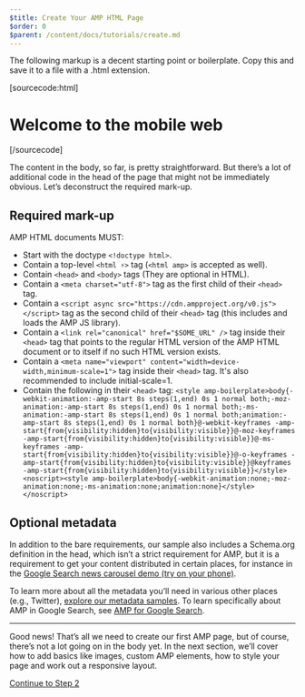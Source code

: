 ```yaml
---
$title: Create Your AMP HTML Page
$order: 0
$parent: /content/docs/tutorials/create.md
---
```


The following markup is a decent starting point or boilerplate.
Copy this and save it to a file with a .html extension.

[sourcecode:html]
<!doctype html>
<html amp lang="en">
  <head>
    <meta charset="utf-8">
    <script async src="https://cdn.ampproject.org/v0.js"></script>
    <title>Hello, AMPs</title>
    <link rel="canonical" href="http://example.ampproject.org/article-metadata.html" />
    <meta name="viewport" content="width=device-width,minimum-scale=1,initial-scale=1">
    <script type="application/ld+json">
      {
        "@context": "http://schema.org",
        "@type": "NewsArticle",
        "headline": "Open-source framework for publishing content",
        "datePublished": "2015-10-07T12:02:41Z",
        "image": [
          "logo.jpg"
        ]
      }
    </script>
    <style amp-boilerplate>body{-webkit-animation:-amp-start 8s steps(1,end) 0s 1 normal both;-moz-animation:-amp-start 8s steps(1,end) 0s 1 normal both;-ms-animation:-amp-start 8s steps(1,end) 0s 1 normal both;animation:-amp-start 8s steps(1,end) 0s 1 normal both}@-webkit-keyframes -amp-start{from{visibility:hidden}to{visibility:visible}}@-moz-keyframes -amp-start{from{visibility:hidden}to{visibility:visible}}@-ms-keyframes -amp-start{from{visibility:hidden}to{visibility:visible}}@-o-keyframes -amp-start{from{visibility:hidden}to{visibility:visible}}@keyframes -amp-start{from{visibility:hidden}to{visibility:visible}}</style><noscript><style amp-boilerplate>body{-webkit-animation:none;-moz-animation:none;-ms-animation:none;animation:none}</style></noscript>
  </head>
  <body>
    <h1>Welcome to the mobile web</h1>
  </body>
</html>
[/sourcecode]

The content in the body, so far, is pretty straightforward. But there’s a lot of additional code in the head of the page that might not be immediately obvious. Let’s deconstruct the required mark-up.

## Required mark-up

AMP HTML documents MUST:

  - Start with the doctype `<!doctype html>`.
  - Contain a top-level `<html ⚡>` tag (`<html amp>` is accepted as well).
  - Contain `<head>` and `<body>` tags (They are optional in HTML).
  - Contain a `<meta charset="utf-8">` tag as the first child of their `<head>` tag.
  - Contain a `<script async src="https://cdn.ampproject.org/v0.js"></script>` tag as the second child of their `<head>` tag (this includes and loads the AMP JS library).
  - Contain a `<link rel="canonical" href="$SOME_URL" />` tag inside their `<head>` tag that points to the regular HTML version of the AMP HTML document or to itself if no such HTML version exists.
  - Contain a `<meta name="viewport" content="width=device-width,minimum-scale=1">` tag inside their `<head>` tag. It's also recommended to include initial-scale=1.
  - Contain the following in their `<head>` tag:
    `<style amp-boilerplate>body{-webkit-animation:-amp-start 8s steps(1,end) 0s 1 normal both;-moz-animation:-amp-start 8s steps(1,end) 0s 1 normal both;-ms-animation:-amp-start 8s steps(1,end) 0s 1 normal both;animation:-amp-start 8s steps(1,end) 0s 1 normal both}@-webkit-keyframes -amp-start{from{visibility:hidden}to{visibility:visible}}@-moz-keyframes -amp-start{from{visibility:hidden}to{visibility:visible}}@-ms-keyframes -amp-start{from{visibility:hidden}to{visibility:visible}}@-o-keyframes -amp-start{from{visibility:hidden}to{visibility:visible}}@keyframes -amp-start{from{visibility:hidden}to{visibility:visible}}</style><noscript><style amp-boilerplate>body{-webkit-animation:none;-moz-animation:none;-ms-animation:none;animation:none}</style></noscript>`

## Optional metadata

In addition to the bare requirements, our sample also includes a Schema.org definition in the head, which isn’t a strict requirement for AMP, but it is a requirement to get your content distributed in certain places, for instance in the [Google Search news carousel demo (try on your phone)](https://g.co/ampdemo).

To learn more about all the metadata you’ll need in various other places (e.g., Twitter), [explore our metadata samples](https://github.com/ampproject/amphtml/tree/master/examples/metadata-examples). To learn specifically about AMP in Google Search, see [AMP for Google Search](https://developers.google.com/amp/docs).

<hr>

Good news! That’s all we need to create our first AMP page, but of course, there’s not a lot going on in the body yet. In the next section, we’ll cover how to add basics like images, custom AMP elements, how to style your page and work out a responsive layout.

<a class="go-button button" href="/docs/tutorials/create/include_image.html">Continue to Step 2</a>
